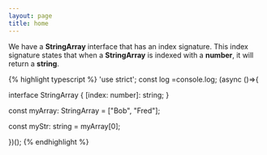 ```yaml
---
layout: page
title: home
---
```


We have a **StringArray** interface that has an index signature. This index
signature states that when a **StringArray** is indexed with a **number**, it
will return a **string**.

{% highlight typescript %}
'use strict'; const log =console.log; (async ()=>{

interface StringArray {
  [index: number]: string;
}

const myArray: StringArray = ["Bob", "Fred"];

const myStr: string = myArray[0];

})();
{% endhighlight %}
